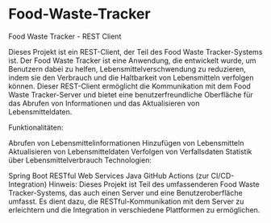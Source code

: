 # Food-Waste-Tracker
Food Waste Tracker - REST Client

Dieses Projekt ist ein REST-Client, der Teil des Food Waste Tracker-Systems ist. Der Food Waste Tracker ist eine Anwendung, die entwickelt wurde, um Benutzern dabei zu helfen, Lebensmittelverschwendung zu reduzieren, indem sie den Verbrauch und die Haltbarkeit von Lebensmitteln verfolgen können. Dieser REST-Client ermöglicht die Kommunikation mit dem Food Waste Tracker-Server und bietet eine benutzerfreundliche Oberfläche für das Abrufen von Informationen und das Aktualisieren von Lebensmitteldaten.

Funktionalitäten:

Abrufen von Lebensmittelinformationen
Hinzufügen von Lebensmitteln
Aktualisieren von Lebensmitteldaten
Verfolgen von Verfallsdaten
Statistik über Lebensmittelverbrauch
Technologien:

Spring Boot
RESTful Web Services
Java
GitHub Actions (zur CI/CD-Integration)
Hinweis:
Dieses Projekt ist Teil des umfassenderen Food Waste Tracker-Systems, das auch einen Server und eine Benutzeroberfläche umfasst. Es dient dazu, die RESTful-Kommunikation mit dem Server zu erleichtern und die Integration in verschiedene Plattformen zu ermöglichen.


